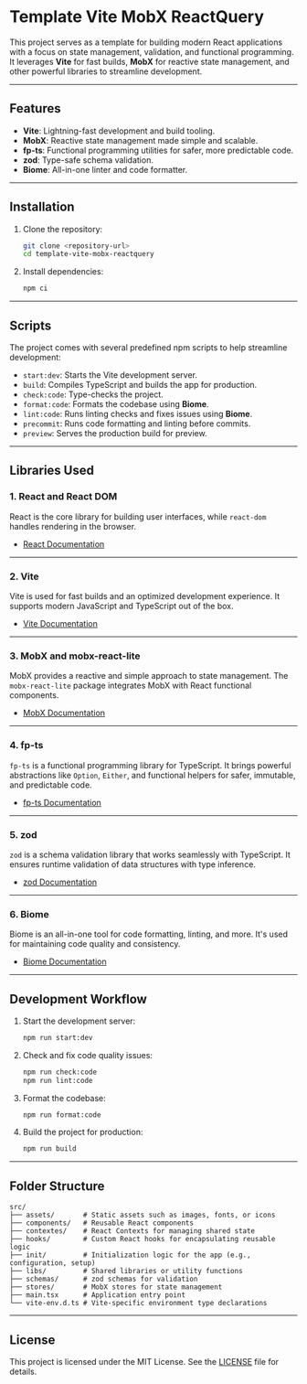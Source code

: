 # Template Vite MobX ReactQuery

This project serves as a template for building modern React applications with a focus on state management, validation, and functional programming. It leverages **Vite** for fast builds, **MobX** for reactive state management, and other powerful libraries to streamline development.

---

## Features

- **Vite**: Lightning-fast development and build tooling.
- **MobX**: Reactive state management made simple and scalable.
- **fp-ts**: Functional programming utilities for safer, more predictable code.
- **zod**: Type-safe schema validation.
- **Biome**: All-in-one linter and code formatter.

---

## Installation

1. Clone the repository:
   ```bash
   git clone <repository-url>
   cd template-vite-mobx-reactquery
   ```

2. Install dependencies:
   ```bash
   npm ci
   ```

---

## Scripts

The project comes with several predefined npm scripts to help streamline development:

- `start:dev`: Starts the Vite development server.
- `build`: Compiles TypeScript and builds the app for production.
- `check:code`: Type-checks the project.
- `format:code`: Formats the codebase using **Biome**.
- `lint:code`: Runs linting checks and fixes issues using **Biome**.
- `precommit`: Runs code formatting and linting before commits.
- `preview`: Serves the production build for preview.

---

## Libraries Used

### **1. React and React DOM**
React is the core library for building user interfaces, while `react-dom` handles rendering in the browser.

- [React Documentation](https://reactjs.org/)

---

### **2. Vite**
Vite is used for fast builds and an optimized development experience. It supports modern JavaScript and TypeScript out of the box.

- [Vite Documentation](https://vitejs.dev/)

---

### **3. MobX and mobx-react-lite**
MobX provides a reactive and simple approach to state management. The `mobx-react-lite` package integrates MobX with React functional components.

- [MobX Documentation](https://mobx.js.org/)

---

### **4. fp-ts**
`fp-ts` is a functional programming library for TypeScript. It brings powerful abstractions like `Option`, `Either`, and functional helpers for safer, immutable, and predictable code.

- [fp-ts Documentation](https://gcanti.github.io/fp-ts/)

---

### **5. zod**
`zod` is a schema validation library that works seamlessly with TypeScript. It ensures runtime validation of data structures with type inference.

- [zod Documentation](https://zod.dev/)

---

### **6. Biome**
Biome is an all-in-one tool for code formatting, linting, and more. It's used for maintaining code quality and consistency.

- [Biome Documentation](https://biomejs.dev/)

---

## Development Workflow

1. Start the development server:
   ```bash
   npm run start:dev
   ```

2. Check and fix code quality issues:
   ```bash
   npm run check:code
   npm run lint:code
   ```

3. Format the codebase:
   ```bash
   npm run format:code
   ```

4. Build the project for production:
   ```bash
   npm run build
   ```

---

## Folder Structure

```plaintext
src/
├── assets/       # Static assets such as images, fonts, or icons
├── components/   # Reusable React components
├── contextes/    # React Contexts for managing shared state
├── hooks/        # Custom React hooks for encapsulating reusable logic
├── init/         # Initialization logic for the app (e.g., configuration, setup)
├── libs/         # Shared libraries or utility functions
├── schemas/      # zod schemas for validation
├── stores/       # MobX stores for state management
├── main.tsx      # Application entry point
└── vite-env.d.ts # Vite-specific environment type declarations
```

---

## License

This project is licensed under the MIT License. See the [LICENSE](LICENSE) file for details.
